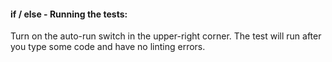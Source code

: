 #### if / else - Running the tests:
Turn on the auto-run switch in the upper-right corner. The test will run after you type some code and have no linting errors.